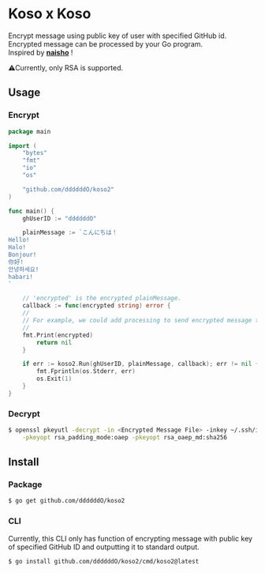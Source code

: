 # Koso x Koso

Encrypt message using public key of user with specified GitHub id.</br>
Encrypted message can be processed by your Go program.</br>
Inspired by **[naisho](https://github.com/moznion/naisho)** !

⚠Currently, only RSA is supported.

## Usage

### Encrypt

```go
package main

import (
	"bytes"
	"fmt"
	"io"
	"os"

	"github.com/ddddddO/koso2"
)

func main() {
	ghUserID := "ddddddO"

	plainMessage := `こんにちは！
Hello!
Halo!
Bonjour!
你好!
안녕하세요!
habari!
`

    // 'encrypted' is the encrypted plainMessage.
	callback := func(encrypted string) error {
    //
    // For example, we could add processing to send encrypted message to Slack.
    //
    fmt.Print(encrypted)
		return nil
	}

	if err := koso2.Run(ghUserID, plainMessage, callback); err != nil {
		fmt.Fprintln(os.Stderr, err)
		os.Exit(1)
	}
}
```

### Decrypt

```sh
$ openssl pkeyutl -decrypt -in <Encrypted Message File> -inkey ~/.ssh/id_rsa \
    -pkeyopt rsa_padding_mode:oaep -pkeyopt rsa_oaep_md:sha256
```

## Install

### Package
```sh
$ go get github.com/ddddddO/koso2
```

### CLI

Currently, this CLI only has function of encrypting message with public key of specified GitHub ID and outputting it to standard output.

```sh
$ go install github.com/ddddddO/koso2/cmd/koso2@latest
```
